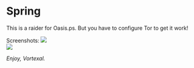 # Spring
This is a raider for Oasis.ps.
But you have to configure Tor to get it work!

Screenshots:
<img src="http://i.imgur.com/7HzW9Qz.png"><br>
<img src="http://i.imgur.com/am0xWcj.png"><br>

<i>Enjoy, Vortexal.</i>
